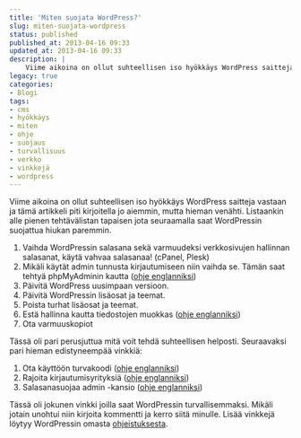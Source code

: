 ```yaml
---
title: 'Miten suojata WordPress?'
slug: miten-suojata-wordpress
status: published
published_at: 2013-04-16 09:33
updated_at: 2013-04-16 09:33
description: |
    Viime aikoina on ollut suhteellisen iso hyökkäys WordPress saitteja vastaan ja tämä artikkeli piti kirjoitella jo aiemmin, mutta hieman venähti. Listaankin alle pienen tehtävälistan tapaisen jota seuraamalla saat WordPressin suojattua hiukan paremmin. Vaihda WordPressin salasana sekä varmuudeksi verkkosivujen hallinnan salasanat, käytä vahvaa salasanaa! (cPanel, Plesk) Mikäli käytät admin tunnusta kirjautumiseen niin vaihda se. Tämän saat… Jatka lukemista Miten suojata WordPress?
legacy: true
categories:
- Blogi
tags:
- cms
- hyökkäys
- miten
- ohje
- suojaus
- turvallisuus
- verkko
- vinkkejä
- wordpress
---
```


<p>Viime aikoina on ollut suhteellisen iso hyökkäys WordPress saitteja vastaan ja tämä artikkeli piti kirjoitella jo aiemmin, mutta hieman venähti. Listaankin alle pienen tehtävälistan tapaisen jota seuraamalla saat WordPressin suojattua hiukan paremmin.</p>
<ol>
<li><span style="line-height: 13px;">Vaihda WordPressin salasana sekä varmuudeksi verkkosivujen hallinnan salasanat, käytä vahvaa salasanaa! (cPanel, Plesk)</span></li>
<li>Mikäli käytät admin tunnusta kirjautumiseen niin vaihda se. Tämän saat tehtyä phpMyAdminin kautta (<a href="http://www.wpbeginner.com/wp-tutorials/how-to-change-your-wordpress-username/" target="_blank">ohje englanniksi</a>)</li>
<li>Päivitä WordPress uusimpaan versioon.</li>
<li>Päivitä WordPressin lisäosat ja teemat.</li>
<li>Poista turhat lisäosat ja teemat.</li>
<li>Estä hallinna kautta tiedostojen muokkas (<a href="http://codex.wordpress.org/Hardening_WordPress#Disable_File_Editing" target="_blank">ohje englanniksi</a>)</li>
<li>Ota varmuuskopiot</li>
</ol>
<p>Tässä oli pari perusjuttua mitä voit tehdä suhteellisen helposti. Seuraavaksi pari hieman edistyneempää vinkkiä:</p>
<ol>
<li><span style="line-height: 13px;">Ota käyttöön turvakoodi (<a href="http://www.wpbeginner.com/plugins/improve-wordpress-security-with-google-authenticator/" target="_blank">ohje englanniksi</a>)</span></li>
<li>Rajoita kirjautumisyrityksiä (<a href="http://www.wpbeginner.com/blueprint/limit-login-attempts/" target="_blank">ohje englanniksi</a>)</li>
<li>Salasanasuojaa admin -kansio (<a href="http://www.wpbeginner.com/wp-tutorials/how-to-password-protect-your-wordpress-admin-wp-admin-directory/" target="_blank">ohje englanniksi</a>)</li>
</ol>
<p>Tässä oli jokunen vinkki joilla saat WordPressin turvallisemmaksi. Mikäli jotain unohtui niin kirjoita kommentti ja kerro siitä minulle. Lisää vinkkejä löytyy WordPressin omasta <a href="http://codex.wordpress.org/Hardening_WordPress" target="_blank">ohjeistuksesta</a>.</p>